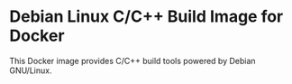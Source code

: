 # Debian Linux C/C++ Build Image for Docker

This Docker image provides C/C++ build tools powered by Debian GNU/Linux.
